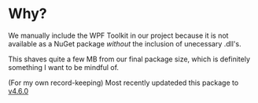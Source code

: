 # Why?

We manually include the WPF Toolkit in our project because it is not available as a NuGet package _without_ the inclusion of unecessary .dll's.

This shaves quite a few MB from our final package size, which is definitely something I want to be mindful of.

(For my own record-keeping) Most recently updateded this package to [v4.6.0](https://github.com/xceedsoftware/wpftoolkit/releases/tag/4.6.0)
